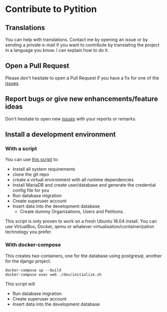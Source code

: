# Contribute to Pytition

## Translations

You can help with translations.
Contact me by opening an issue or by sending a private e-mail if you want to contribute by translating the project
in a language you know. I can explain how to do it.

## Open a Pull Request

Please don't hesitate to open a Pull Request if you have a fix for one of the [issues](https://github.com/fallen/pytition/issues).

## Report bugs or give new enhancements/feature ideas

Don't hesitate to open new [issues](https://github.com/fallen/pytition/issues) with your reports or remarks.

## Install a development environment

### With a script

You can use [this script](https://github.com/fallen/Pytition/blob/master/dev/dev_setup.sh) to:

* Install all system requirements
* clone the git repo
* create a virtual environment with all runtime dependencies
* Install MariaDB and create user/database and generate the credential config file for you
* Run database migration
* Create superuser account
* Insert data into the development database
  * Create dummy Organizations, Users and Petitions.

This script is only proven to work on a fresh Ubuntu 18.04 install.
You can use VirtualBox, Docker, qemu or whatever virtualisation/containerization technology you prefer.

### With docker-compose

This creates two containers, one for the database using postgresql, another for the django project.

```
docker-compose up --build
docker-compose exec web ./dev/initialize.sh
```

This script will

* Run database migration
* Create superuser account
* Insert data into the development database

